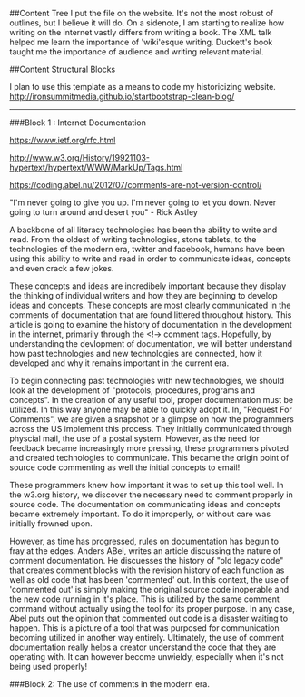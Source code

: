 ##Content Tree
I put the file on the website. It's not the most robust of outlines, but I believe it will do. On a sidenote, I am starting to realize how writing on the internet vastly differs from writing a book. The XML talk helped me learn the importance of 'wiki'esque writing. Duckett's book taught me the importance of audience and writing relevant material. 



##Content Structural Blocks

I plan to use this template as a means to code my historicizing website. http://ironsummitmedia.github.io/startbootstrap-clean-blog/

---

###Block 1 : Internet Documentation


https://www.ietf.org/rfc.html

http://www.w3.org/History/19921103-hypertext/hypertext/WWW/MarkUp/Tags.html

https://coding.abel.nu/2012/07/comments-are-not-version-control/

"I'm never going to give you up. I'm never going to let you down. Never going to turn around and desert you" - Rick Astley

A backbone of all literacy technologies has been the ability to write and read. From the oldest of writing technologies, stone tablets, to the technologies of the modern era, twitter and facebook, humans have been using this ability to write and read in order to communicate ideas, concepts and even crack a few jokes. 

These concepts and ideas are incredibely important because they display the thinking of individual writers and how they are beginning to develop ideas and concepts. These concepts are most clearly communicated in the comments of documentation that are found littered throughout history. This article is going to examine the history of documentation in the development in the internet, primarily through the <!-> comment tags. Hopefully, by understanding the devlopment of documentation, we will better understand how past technologies and new technologies are connected, how it developed and why it remains important in the current era. 

To begin connecting past technologies with new technologies, we should look at the development of "protocols, procedures, programs and concepts". In the creation of any useful tool, proper documentation must be utilized. In this way anyone may be able to quickly adopt it. In, "Request For Comments", we are given a snapshot or a glimpse on how the programmers across the US implement this process. They initially communicated through physcial mail, the use of a postal system. However, as the need for feedback became increasingly more pressing, these programmers pivoted and created technologies to communicate. This became the origin point of source code commenting as well the initial concepts to email! 

These programmers knew how important it was to set up this tool well. In the w3.org history, we discover the necessary need to comment properly in source code. The documentation on communicating ideas and concepts became extremely important. To do it improperly, or without care was initially frowned upon. 

However, as time has progressed, rules on documentation has begun to fray at the edges. Anders ABel, writes an article discussing the nature of comment documentation. He discuesses the history of "old legacy code" that creates comment blocks with the revision history of each function as well as old code that has been 'commented' out. In this context, the use of 'commented out' is simply making the original source code inoperable and the new code running in it's place. This is utilized by the same comment command without actually using the tool for its proper purpose. In any case, Abel puts out the opinion that commented out code is a disaster waiting to happen. This is a picture of a tool that was purposed for communication becoming utilized in another way entirely. Ultimately, the use of comment documentation really helps a creator understand the code that they are operating with. It can however become unwieldy, especially when it's not being used properly! 

###Block 2: The use of comments in the modern era. 


